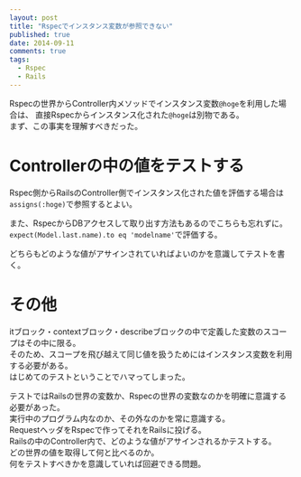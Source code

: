 ```yaml
---
layout: post
title: "Rspecでインスタンス変数が参照できない"
published: true
date: 2014-09-11
comments: true
tags: 
  - Rspec
  - Rails
---
```


Rspecの世界からController内メソッドでインスタンス変数`@hoge`を利用した場合は、
直接Rspecからインスタンス化された`@hoge`は別物である。  
まず、この事実を理解すべきだった。

# Controllerの中の値をテストする
Rspec側からRailsのController側でインスタンス化された値を評価する場合は`assigns(:hoge)`で参照するとよい。  

また、RspecからDBアクセスして取り出す方法もあるのでこちらも忘れずに。  
`expect(Model.last.name).to eq 'modelname'`で評価する。  

どちらもどのような値がアサインされていればよいのかを意識してテストを書く。  

# その他
itブロック・contextブロック・describeブロックの中で定義した変数のスコープはその中に限る。  
そのため、スコープを飛び越えて同じ値を扱うためにはインスタンス変数を利用する必要がある。  
はじめてのテストということでハマってしまった。  

テストではRailsの世界の変数か、Rspecの世界の変数なのかを明確に意識する必要があった。  
実行中のプログラム内なのか、その外なのかを常に意識する。  
RequestヘッダをRspecで作ってそれをRailsに投げる。  
Railsの中のController内で、どのような値がアサインされるかテストする。  
どの世界の値を取得して何と比べるのか。  
何をテストすべきかを意識していれば回避できる問題。  

